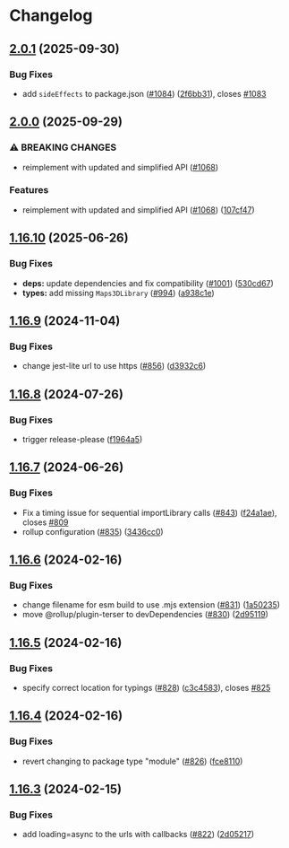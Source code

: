 # Changelog

## [2.0.1](https://github.com/googlemaps/js-api-loader/compare/v2.0.0...v2.0.1) (2025-09-30)


### Bug Fixes

* add `sideEffects` to package.json ([#1084](https://github.com/googlemaps/js-api-loader/issues/1084)) ([2f6bb31](https://github.com/googlemaps/js-api-loader/commit/2f6bb314fffff5608d1e3ab166a3abaed527650e)), closes [#1083](https://github.com/googlemaps/js-api-loader/issues/1083)

## [2.0.0](https://github.com/googlemaps/js-api-loader/compare/v1.16.10...v2.0.0) (2025-09-29)


### ⚠ BREAKING CHANGES

* reimplement with updated and simplified API ([#1068](https://github.com/googlemaps/js-api-loader/issues/1068))

### Features

* reimplement with updated and simplified API ([#1068](https://github.com/googlemaps/js-api-loader/issues/1068)) ([107cf47](https://github.com/googlemaps/js-api-loader/commit/107cf476ada8507fa05d5f8039b81a94e0818f29))

## [1.16.10](https://github.com/googlemaps/js-api-loader/compare/v1.16.9...v1.16.10) (2025-06-26)


### Bug Fixes

* **deps:** update dependencies and fix compatibility ([#1001](https://github.com/googlemaps/js-api-loader/issues/1001)) ([530cd67](https://github.com/googlemaps/js-api-loader/commit/530cd67eca59702cb02262bc32f852751c373334))
* **types:** add missing `Maps3DLibrary` ([#994](https://github.com/googlemaps/js-api-loader/issues/994)) ([a938c1e](https://github.com/googlemaps/js-api-loader/commit/a938c1ed7e900db3926d5809d793a0e18f328bf3))

## [1.16.9](https://github.com/googlemaps/js-api-loader/compare/v1.16.8...v1.16.9) (2024-11-04)


### Bug Fixes

* change jest-lite url to use https ([#856](https://github.com/googlemaps/js-api-loader/issues/856)) ([d3932c6](https://github.com/googlemaps/js-api-loader/commit/d3932c63f6e02f196fd1b21fb024d200d920fbca))

## [1.16.8](https://github.com/googlemaps/js-api-loader/compare/v1.16.7...v1.16.8) (2024-07-26)


### Bug Fixes

* trigger release-please ([f1964a5](https://github.com/googlemaps/js-api-loader/commit/f1964a5233f2de606cbf6bd7a36afa50fe614cfa))

## [1.16.7](https://github.com/googlemaps/js-api-loader/compare/v1.16.6...v1.16.7) (2024-06-26)


### Bug Fixes

* Fix a timing issue for sequential importLibrary calls ([#843](https://github.com/googlemaps/js-api-loader/issues/843)) ([f24a1ae](https://github.com/googlemaps/js-api-loader/commit/f24a1aea8f508356bb51ed6972e0724dc36c9596)), closes [#809](https://github.com/googlemaps/js-api-loader/issues/809)
* rollup configuration ([#835](https://github.com/googlemaps/js-api-loader/issues/835)) ([3436cc0](https://github.com/googlemaps/js-api-loader/commit/3436cc0b90ea64e0b38a3e3dfe54e003a3aba970))

## [1.16.6](https://github.com/googlemaps/js-api-loader/compare/v1.16.5...v1.16.6) (2024-02-16)


### Bug Fixes

* change filename for esm build to use .mjs extension ([#831](https://github.com/googlemaps/js-api-loader/issues/831)) ([1a50235](https://github.com/googlemaps/js-api-loader/commit/1a50235c6c42611bbe6b0efc9c4c246a7b3e8a59))
* move @rollup/plugin-terser to devDependencies ([#830](https://github.com/googlemaps/js-api-loader/issues/830)) ([2d95119](https://github.com/googlemaps/js-api-loader/commit/2d951197b6256ae82a51d555549cbdb900d4e208))

## [1.16.5](https://github.com/googlemaps/js-api-loader/compare/v1.16.4...v1.16.5) (2024-02-16)


### Bug Fixes

* specify correct location for typings ([#828](https://github.com/googlemaps/js-api-loader/issues/828)) ([c3c4583](https://github.com/googlemaps/js-api-loader/commit/c3c45833ae54cc384943883252c949e27eb7dd08)), closes [#825](https://github.com/googlemaps/js-api-loader/issues/825)

## [1.16.4](https://github.com/googlemaps/js-api-loader/compare/v1.16.3...v1.16.4) (2024-02-16)


### Bug Fixes

* revert changing to package type "module" ([#826](https://github.com/googlemaps/js-api-loader/issues/826)) ([fce8110](https://github.com/googlemaps/js-api-loader/commit/fce81109d3efd59e6b7fad434dc40a02e5d06ed8))

## [1.16.3](https://github.com/googlemaps/js-api-loader/compare/v1.16.2...v1.16.3) (2024-02-15)


### Bug Fixes

* add loading=async to the urls with callbacks ([#822](https://github.com/googlemaps/js-api-loader/issues/822)) ([2d05217](https://github.com/googlemaps/js-api-loader/commit/2d05217cd728175724e1fcf024e33e21cd9cc4b2))
